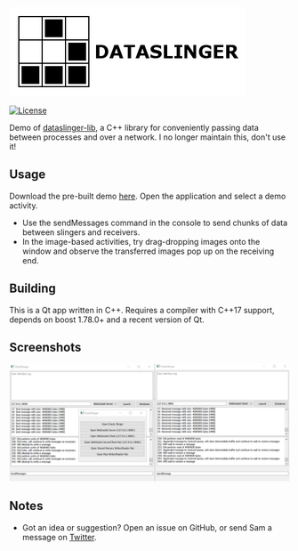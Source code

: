 [![Dataslinger Logo](https://github.com/Tw1ddle/dataslinger/blob/master/screenshots/logo.png?raw=true "Dataslinger logo")](https://github.com/Tw1ddle/dataslinger)

[![License](https://img.shields.io/badge/License-GPL%20v3-blue.svg?style=flat-square)](https://github.com/Tw1ddle/dataslinger/blob/master/LICENSE)

Demo of [dataslinger-lib](https://github.com/Tw1ddle/dataslinger-lib), a C++ library for conveniently passing data between processes and over a network. I no longer maintain this, don't use it!

## Usage

Download the pre-built demo [here](https://s3.amazonaws.com/dataslinger-bucket/index.html). Open the application and select a demo activity. 

 * Use the sendMessages command in the console to send chunks of data between slingers and receivers.
 * In the image-based activities, try drag-dropping images onto the window and observe the transferred images pop up on the receiving end.

## Building

This is a Qt app written in C++. Requires a compiler with C++17 support, depends on boost 1.78.0+ and a recent version of Qt.

## Screenshots

[![WebSocket implementation client-server](https://github.com/Tw1ddle/dataslinger/blob/master/screenshots/websocket_simple_client_server.png?raw=true "WebSocket simple client-server example")](https://github.com/Tw1ddle/dataslinger)

## Notes
 * Got an idea or suggestion? Open an issue on GitHub, or send Sam a message on [Twitter](https://twitter.com/Sam_Twidale).
